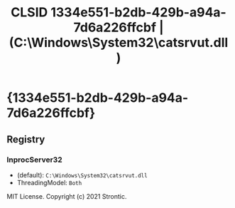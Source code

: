 ﻿---
title: "CLSID 1334e551-b2db-429b-a94a-7d6a226ffcbf | (C:\\Windows\\System32\\catsrvut.dll)"
excerpt: What is COM-Object CLSID 1334e551-b2db-429b-a94a-7d6a226ffcbf?
---

# {1334e551-b2db-429b-a94a-7d6a226ffcbf}


## Registry


### InprocServer32

* (default): `C:\Windows\System32\catsrvut.dll`
* ThreadingModel: `Both`

MIT License. Copyright (c) 2021 Strontic.


